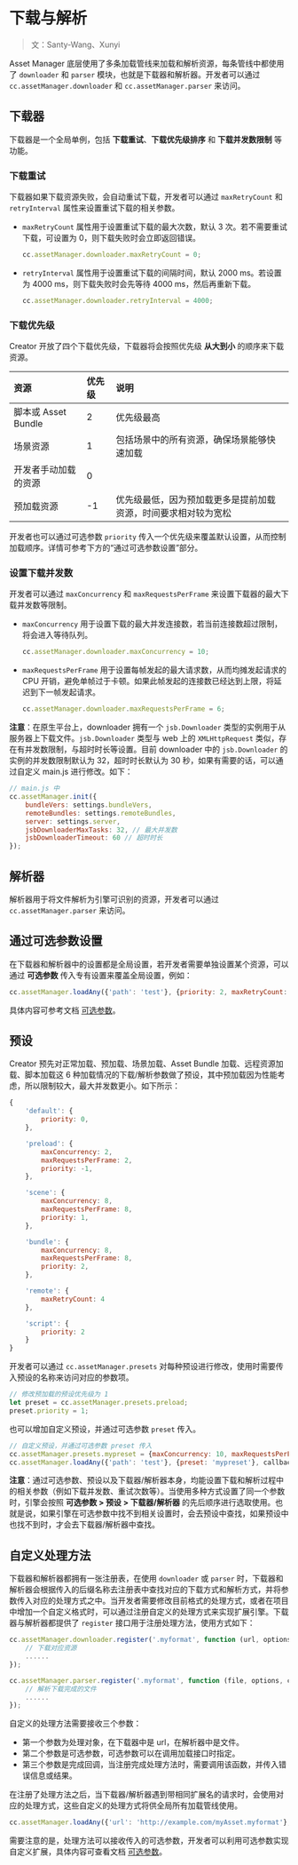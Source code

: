 # 下载与解析

> 文：Santy-Wang、Xunyi

Asset Manager 底层使用了多条加载管线来加载和解析资源，每条管线中都使用了 `downloader` 和 `parser` 模块，也就是下载器和解析器。开发者可以通过 `cc.assetManager.downloader` 和 `cc.assetManager.parser` 来访问。

## 下载器

下载器是一个全局单例，包括 **下载重试**、**下载优先级排序** 和 **下载并发数限制** 等功能。

### 下载重试

下载器如果下载资源失败，会自动重试下载，开发者可以通过 `maxRetryCount` 和 `retryInterval` 属性来设置重试下载的相关参数。

- `maxRetryCount` 属性用于设置重试下载的最大次数，默认 3 次。若不需要重试下载，可设置为 0，则下载失败时会立即返回错误。

  ```js
  cc.assetManager.downloader.maxRetryCount = 0;
  ```

- `retryInterval` 属性用于设置重试下载的间隔时间，默认 2000 ms。若设置为 4000 ms，则下载失败时会先等待 4000 ms，然后再重新下载。

  ```js
  cc.assetManager.downloader.retryInterval = 4000;
  ```

### 下载优先级

Creator 开放了四个下载优先级，下载器将会按照优先级 **从大到小** 的顺序来下载资源。

| 资源 | 优先级 | 说明 |
| :-- | :---- | :--- |
| 脚本或 Asset Bundle  | 2  | 优先级最高 |
| 场景资源             | 1  | 包括场景中的所有资源，确保场景能够快速加载 |
| 开发者手动加载的资源   | 0  |  |
| 预加载资源           | -1 | 优先级最低，因为预加载更多是提前加载资源，时间要求相对较为宽松 |

开发者也可以通过可选参数 `priority` 传入一个优先级来覆盖默认设置，从而控制加载顺序。详情可参考下方的“通过可选参数设置”部分。

### 设置下载并发数

开发者可以通过 `maxConcurrency` 和 `maxRequestsPerFrame` 来设置下载器的最大下载并发数等限制。

- `maxConcurrency` 用于设置下载的最大并发连接数，若当前连接数超过限制，将会进入等待队列。

  ```js
  cc.assetManager.downloader.maxConcurrency = 10;
  ```

- `maxRequestsPerFrame` 用于设置每帧发起的最大请求数，从而均摊发起请求的 CPU 开销，避免单帧过于卡顿。如果此帧发起的连接数已经达到上限，将延迟到下一帧发起请求。

  ```js
  cc.assetManager.downloader.maxRequestsPerFrame = 6;
  ```

**注意**：在原生平台上，downloader 拥有一个 `jsb.Downloader` 类型的实例用于从服务器上下载文件。`jsb.Downloader` 类型与 web 上的 `XMLHttpRequest` 类似，存在有并发数限制，与超时时长等设置。目前 downloader 中的 `jsb.Downloader` 的实例的并发数限制默认为 32，超时时长默认为 30 秒，如果有需要的话，可以通过自定义 main.js 进行修改。如下：

```js
// main.js 中
cc.assetManager.init({ 
    bundleVers: settings.bundleVers,
    remoteBundles: settings.remoteBundles,
    server: settings.server,
    jsbDownloaderMaxTasks: 32, // 最大并发数
    jsbDownloaderTimeout: 60 // 超时时长
});
```

## 解析器

解析器用于将文件解析为引擎可识别的资源，开发者可以通过 `cc.assetManager.parser` 来访问。

## 通过可选参数设置

在下载器和解析器中的设置都是全局设置，若开发者需要单独设置某个资源，可以通过 **可选参数** 传入专有设置来覆盖全局设置，例如：

```js
cc.assetManager.loadAny({'path': 'test'}, {priority: 2, maxRetryCount: 1, maxConcurrency: 10}, callback);
```

具体内容可参考文档 [可选参数](options.md)。

## 预设

Creator 预先对正常加载、预加载、场景加载、Asset Bundle 加载、远程资源加载、脚本加载这 6 种加载情况的下载/解析参数做了预设，其中预加载因为性能考虑，所以限制较大，最大并发数更小。如下所示：

```js
{
    'default': {
        priority: 0,
    },

    'preload': {
        maxConcurrency: 2, 
        maxRequestsPerFrame: 2,
        priority: -1,
    },

    'scene': {
        maxConcurrency: 8, 
        maxRequestsPerFrame: 8,
        priority: 1,
    },

    'bundle': {
        maxConcurrency: 8, 
        maxRequestsPerFrame: 8,
        priority: 2,
    },

    'remote': {
        maxRetryCount: 4
    },

    'script': {
        priority: 2
    }
}
```

开发者可以通过 `cc.assetManager.presets` 对每种预设进行修改，使用时需要传入预设的名称来访问对应的参数项。

```js
// 修改预加载的预设优先级为 1
let preset = cc.assetManager.presets.preload;
preset.priority = 1;
```

也可以增加自定义预设，并通过可选参数 `preset` 传入。

```js
// 自定义预设，并通过可选参数 preset 传入
cc.assetManager.presets.mypreset = {maxConcurrency: 10, maxRequestsPerFrame: 6};
cc.assetManager.loadAny({'path': 'test'}, {preset: 'mypreset'}, callback);
```

**注意**：通过可选参数、预设以及下载器/解析器本身，均能设置下载和解析过程中的相关参数（例如下载并发数、重试次数等）。当使用多种方式设置了同一个参数时，引擎会按照 **可选参数 > 预设 > 下载器/解析器** 的先后顺序进行选取使用。也就是说，如果引擎在可选参数中找不到相关设置时，会去预设中查找，如果预设中也找不到时，才会去下载器/解析器中查找。

## 自定义处理方法

下载器和解析器都拥有一张注册表，在使用 `downloader` 或 `parser` 时，下载器和解析器会根据传入的后缀名称去注册表中查找对应的下载方式和解析方式，并将参数传入对应的处理方式之中。当开发者需要修改目前格式的处理方式，或者在项目中增加一个自定义格式时，可以通过注册自定义的处理方式来实现扩展引擎。下载器与解析器都提供了 `register` 接口用于注册处理方法，使用方式如下：

```js
cc.assetManager.downloader.register('.myformat', function (url, options, callback) {
    // 下载对应资源
    ......
});

cc.assetManager.parser.register('.myformat', function (file, options, callback) {
    // 解析下载完成的文件
    ......
});
```

自定义的处理方法需要接收三个参数：
- 第一个参数为处理对象，在下载器中是 url，在解析器中是文件。
- 第二个参数是可选参数，可选参数可以在调用加载接口时指定。
- 第三个参数是完成回调，当注册完成处理方法时，需要调用该函数，并传入错误信息或结果。

在注册了处理方法之后，当下载器/解析器遇到带相同扩展名的请求时，会使用对应的处理方式，这些自定义的处理方式将供全局所有加载管线使用。

```js
cc.assetManager.loadAny({'url': 'http://example.com/myAsset.myformat'}, callback);
```

需要注意的是，处理方法可以接收传入的可选参数，开发者可以利用可选参数实现自定义扩展，具体内容可查看文档 [可选参数](options.md#%E6%89%A9%E5%B1%95%E5%BC%95%E6%93%8E)。
